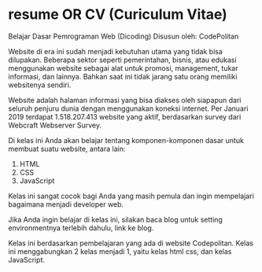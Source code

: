 # resume OR CV (Curiculum Vitae)
Belajar Dasar Pemrograman Web (Dicoding)
Disusun oleh: CodePolitan

Website di era ini sudah menjadi kebutuhan utama yang tidak bisa dilupakan. Beberapa sektor seperti pemerintahan, bisnis, atau edukasi menggunakan website sebagai alat untuk promosi, management, tukar informasi, dan lainnya. Bahkan saat ini tidak jarang satu orang memiliki websitenya sendiri.

Website adalah halaman informasi yang bisa diakses oleh siapapun dari seluruh penjuru dunia dengan menggunakan koneksi internet. Per Januari 2019 terdapat 1.518.207.413 website yang aktif, berdasarkan survey dari Webcraft Webserver Survey.

Di kelas ini Anda akan belajar tentang komponen-komponen dasar untuk membuat suatu website, antara lain:

 1. HTML
 2. CSS
 3. JavaScript

Kelas ini sangat cocok bagi Anda yang masih pemula dan ingin mempelajari bagaimana menjadi developer web.

Jika Anda ingin belajar di kelas ini, silakan baca blog untuk setting environmentnya terlebih dahulu, link ke blog.

Kelas ini berdasarkan pembelajaran yang ada di website Codepolitan. Kelas ini menggabungkan 2 kelas menjadi 1, yaitu kelas html css, dan kelas JavaScript.

